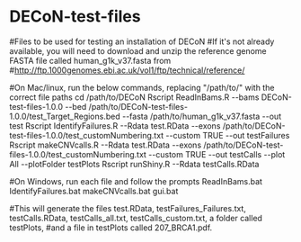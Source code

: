 # DECoN-test-files
#Files to be used for testing an installation of DECoN
#If it's not already available, you will need to download and unzip the reference genome FASTA file called human_g1k_v37.fasta from #http://ftp.1000genomes.ebi.ac.uk/vol1/ftp/technical/reference/

#On Mac/linux, run the below commands, replacing "/path/to/" with the correct file paths
cd /path/to/DECoN
Rscript ReadInBams.R --bams DECoN-test-files-1.0.0 --bed /path/to/DECoN-test-files-1.0.0/test_Target_Regions.bed --fasta /path/to/human_g1k_v37.fasta --out test
Rscript IdentifyFailures.R --Rdata test.RData --exons /path/to/DECoN-test-files-1.0.0/test_customNumbering.txt --custom TRUE --out testFailures
Rscript makeCNVcalls.R --Rdata test.RData --exons /path/to/DECoN-test-files-1.0.0/test_customNumbering.txt --custom TRUE --out testCalls --plot All --plotFolder testPlots
Rscript runShiny.R --Rdata testCalls.RData

#On Windows, run each file and follow the prompts
ReadInBams.bat
IdentifyFailures.bat
makeCNVcalls.bat
gui.bat

#This will generate the files test.RData, testFailures_Failures.txt, testCalls.RData, testCalls_all.txt, testCalls_custom.txt, a folder called testPlots, 
#and a file in testPlots called 207_BRCA1.pdf.
